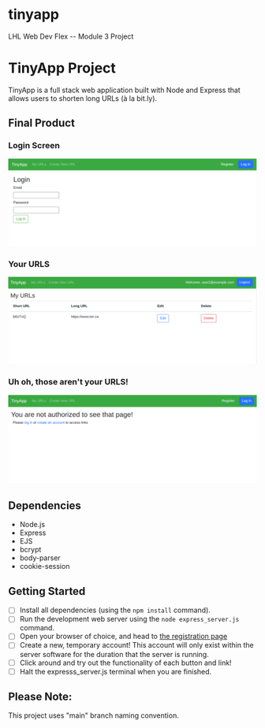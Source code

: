 # tinyapp
LHL Web Dev Flex -- Module 3 Project
# TinyApp Project

TinyApp is a full stack web application built with Node and Express that allows users to shorten long URLs (à la bit.ly).

## Final Product

### Login Screen
!["Login Page"](https://github.com/b1u3too/tinyapp/blob/main/docs/login.png)

### Your URLS
!["Your URLS"](https://github.com/b1u3too/tinyapp/blob/main/docs/your-urls.png)

### Uh oh, those aren't your URLS!
!["Uh oh, those aren't your URLS!"](https://github.com/b1u3too/tinyapp/blob/main/docs/not-authorized.png)

## Dependencies

- Node.js
- Express
- EJS
- bcrypt
- body-parser
- cookie-session


## Getting Started

- [ ] Install all dependencies (using the `npm install` command).
- [ ] Run the development web server using the `node express_server.js` command.
- [ ] Open your browser of choice, and head to [the registration page](http://localhost:8080/register)
- [ ] Create a new, temporary account! This account will only exist within the server software for the duration that the server is running. 
- [ ] Click around and try out the functionality of each button and link! 
- [ ] Halt the expresss_server.js terminal when you are finished.

## Please Note:
This project uses "main" branch naming convention.